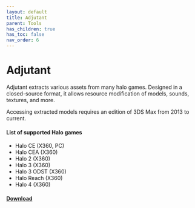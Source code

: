 ```yaml
---
layout: default
title: Adjutant
parent: Tools
has_children: true
has_toc: false
nav_order: 6
---
```

# Adjutant

Adjutant extracts various assets from many halo games. Designed in a closed-source format, it allows resource modification of models, sounds, textures, and more.

Accessing extracted models requires an edition of 3DS Max from 2013 to current.

#### List of supported Halo games

* Halo CE (X360, PC)
* Halo CEA (X360)
* Halo 2 (X360)
* Halo 3 (X360)
* Halo 3 ODST (X360)
* Halo Reach (X360)
* Halo 4 (X360)

#### [Download](http://forum.halomaps.org/index.cfm?page=topic&topicID=45590)
